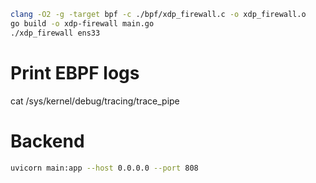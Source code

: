 ```bash
clang -O2 -g -target bpf -c ./bpf/xdp_firewall.c -o xdp_firewall.o
go build -o xdp-firewall main.go
./xdp_firewall ens33
```

# Print EBPF logs
cat /sys/kernel/debug/tracing/trace_pipe

# Backend
```bash
uvicorn main:app --host 0.0.0.0 --port 808
```